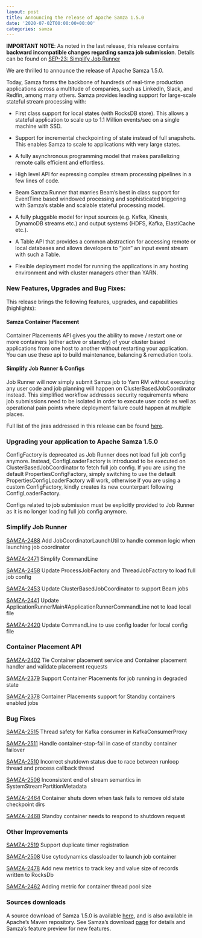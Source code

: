 ```yaml
---
layout: post
title: Announcing the release of Apache Samza 1.5.0
date: '2020-07-02T00:00:00+00:00'
categories: samza
---
```

<p><strong>IMPORTANT NOTE</strong>: As noted in the last release, this release contains <strong>backward incompatible changes regarding samza job submission</strong>. Details can be found on <a href="https://cwiki.apache.org/confluence/display/SAMZA/SEP-23%3A+Simplify+Job+Runner">SEP-23: Simplify Job Runner</a></p>
<p>We are thrilled to announce the release of Apache Samza 1.5.0.</p>
<p>Today, Samza forms the backbone of hundreds of real-time production applications across a multitude of companies, such as LinkedIn, Slack, and Redfin, among many others. Samza provides leading support for large-scale stateful stream processing with:</p>
<ul>
<li><p>First class support for local states (with RocksDB store). This allows a stateful application to scale up to 1.1 Million events/sec on a single machine with SSD.</p>
</li>
<li><p>Support for incremental checkpointing of state instead of full snapshots. This enables Samza to scale to applications with very large states.</p>
</li>
<li><p>A fully asynchronous programming model that makes parallelizing remote calls efficient and effortless.</p>
</li>
<li><p>High level API for expressing complex stream processing pipelines in a few lines of code.</p>
</li>
<li><p>Beam Samza Runner that marries Beam’s best in class support for EventTime based windowed processing and sophisticated triggering with Samza’s stable and scalable stateful processing model.</p>
</li>
<li><p>A fully pluggable model for input sources (e.g. Kafka, Kinesis, DynamoDB streams etc.) and output systems (HDFS, Kafka, ElastiCache etc.).</p>
</li>
<li><p>A Table API that provides a common abstraction for accessing remote or local databases and allows developers to “join” an input event stream with such a Table.</p>
</li>
<li><p>Flexible deployment model for running the applications in any hosting environment and with cluster managers other than YARN.</p>
</li>
</ul>
<h3 id="new-features-upgrades-and-bug-fixes-">New Features, Upgrades and Bug Fixes:</h3>
<p>This release brings the following features, upgrades, and capabilities (highlights):</p>
<h4 id="samza-container-placement">Samza Container Placement</h4>
<p>Container Placements API gives you the ability to move / restart one or more containers (either active or standby) of your cluster based applications from one host to another without restarting your application. You can use these api to build maintenance, balancing &amp; remediation tools. </p>
<h4 id="simplify-job-runner-configs">Simplify Job Runner &amp; Configs</h4>
<p>Job Runner will now simply submit Samza job to Yarn RM without executing any user code and job planning will happen on ClusterBasedJobCoordinator instead. This simplified workflow addresses security requirements where job submissions need to be isolated in order to execute user code as well as operational pain points where deployment failure could happen at multiple places.</p>
<p>Full list of the jiras addressed in this release can be found <a href="https://issues.apache.org/jira/issues/?jql=project%20%3D%20SAMZA%20and%20fixVersion%20in%20(1.5)">here</a>.</p>
<h3 id="upgrading-your-application-to-apache-samza-1-5-0">Upgrading your application to Apache Samza 1.5.0</h3>
<p>ConfigFactory is deprecated as Job Runner does not load full job config anymore. Instead, ConfigLoaderFactory is introduced to be executed on ClusterBasedJobCoordinator to fetch full job config.
If you are using the default PropertiesConfigFactory, simply switching to use the default PropertiesConfigLoaderFactory will work, otherwise if you are using a custom ConfigFactory, kindly creates its new counterpart following ConfigLoaderFactory. </p>
<p>Configs related to job submission must be explicitly provided to Job Runner as it is no longer loading full job config anymore.</p>
<h3 id="simplify-job-runner">Simplify Job Runner</h3>
<p><a href="https://issues.apache.org/jira/browse/SAMZA-2488">SAMZA-2488</a> Add JobCoordinatorLaunchUtil to handle common logic when launching job coordinator</p>
<p><a href="https://issues.apache.org/jira/browse/SAMZA-2471">SAMZA-2471</a> Simplify CommandLine</p>
<p><a href="https://issues.apache.org/jira/browse/SAMZA-2458">SAMZA-2458</a> Update ProcessJobFactory and ThreadJobFactory to load full job config</p>
<p><a href="https://issues.apache.org/jira/browse/SAMZA-2453">SAMZA-2453</a> Update ClusterBasedJobCoordinator to support Beam jobs</p>
<p><a href="https://issues.apache.org/jira/browse/SAMZA-2441">SAMZA-2441</a> Update ApplicationRunnerMain#ApplicationRunnerCommandLine not to load local file</p>
<p><a href="https://issues.apache.org/jira/browse/SAMZA-2420">SAMZA-2420</a> Update CommandLine to use config loader for local config file</p>
<h3 id="container-placement-api">Container Placement API</h3>
<p><a href="https://issues.apache.org/jira/browse/SAMZA-2402">SAMZA-2402</a> Tie Container placement service and Container placement handler and validate placement requests</p>
<p><a href="https://issues.apache.org/jira/browse/SAMZA-2379">SAMZA-2379</a> Support Container Placements for job running in degraded state</p>
<p><a href="https://issues.apache.org/jira/browse/SAMZA-2378">SAMZA-2378</a> Container Placements support for Standby containers enabled jobs</p>
<h3 id="bug-fixes">Bug Fixes</h3>
<p><a href="https://issues.apache.org/jira/browse/SAMZA-2515">SAMZA-2515</a> Thread safety for Kafka consumer in KafkaConsumerProxy</p>
<p><a href="https://issues.apache.org/jira/browse/SAMZA-2511">SAMZA-2511</a> Handle container-stop-fail in case of standby container failover</p>
<p><a href="https://issues.apache.org/jira/browse/SAMZA-2510">SAMZA-2510</a> Incorrect shutdown status due to race between runloop thread and process callback thread</p>
<p><a href="https://issues.apache.org/jira/browse/SAMZA-2506">SAMZA-2506</a> Inconsistent end of stream semantics in SystemStreamPartitionMetadata</p>
<p><a href="https://issues.apache.org/jira/browse/SAMZA-2464">SAMZA-2464</a> Container shuts down when task fails to remove old state checkpoint dirs</p>
<p><a href="https://issues.apache.org/jira/browse/SAMZA-2468">SAMZA-2468</a> Standby container needs to respond to shutdown request</p>
<h3 id="other-improvements">Other Improvements</h3>
<p><a href="https://issues.apache.org/jira/browse/SAMZA-2519">SAMZA-2519</a> Support duplicate timer registration</p>
<p><a href="https://issues.apache.org/jira/browse/SAMZA-2508">SAMZA-2508</a> Use cytodynamics classloader to launch job container</p>
<p><a href="https://issues.apache.org/jira/browse/SAMZA-2478">SAMZA-2478</a> Add new metrics to track key and value size of records written to RocksDb</p>
<p><a href="https://issues.apache.org/jira/browse/SAMZA-2462">SAMZA-2462</a> Adding metric for container thread pool size</p>
<h3 id="sources-downloads">Sources downloads</h3>
<p>A source download of Samza 1.5.0 is available <a href="https://dist.apache.org/repos/dist/release/samza/1.5.0/">here</a>, and is also available in Apache’s Maven repository. See Samza’s download <a href="https://samza.apache.org/startup/download/">page</a> for details and Samza’s feature preview for new features.</p>
